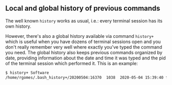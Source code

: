 ## Local and global history of previous commands

The well known ``history`` works as usual, i.e.: every terminal session has its own history.

However, there's also a global history available via command ``history+`` which is useful when you have dozens of terminal sessions open and you don't really remember very well where exactly you've typed the command you need. The global history also keeps previous commands organized by date, providing information about the date and time it was typed and the pid of the terminal session which performed it. This is an example:

```bash
$ history+ Software
/home/rgomes/.bash_history+/20200504:16370  1038  2020-05-04 15:39:40 frg sh Software | cut -d: -f1 | sort | uniq | while read file ;do sed 's|$ {Software}/| "${Software}"/|g' -i $file ;done
```
